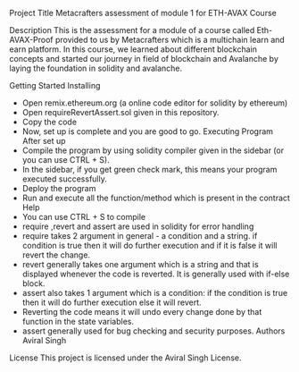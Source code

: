 Project Title
Metacrafters assessment of module 1 for ETH-AVAX Course

Description
This is the assessment for a module of a course called Eth-AVAX-Proof provided to us by Metacrafters which is a multichain learn and earn platform. In this course, we learned about different blockchain concepts and started our journey in field of blockchain and Avalanche by laying the foundation in solidity and avalanche.

Getting Started
Installing
  * Open remix.ethereum.org (a online code editor for solidity by ethereum)
  * Open requireRevertAssert.sol given in this repository.
  * Copy the code
  * Now, set up is complete and you are good to go.
Executing Program
  After set up
  * Compile the program by using solidity compiler given in the sidebar (or you can use CTRL + S).
  * In the sidebar, if you get green check mark, this means your program executed successfully.
  * Deploy the program
  * Run and execute all the function/method which is present in the contract
Help
  * You can use CTRL + S to compile
  * require ,revert and assert are used in solidity for error handling
  * require takes 2 argument in general - a condition and a string. if condition is true then it will do further execution and if it is false it will revert the change.
  * revert generally takes one argument which is a string and that is displayed whenever the code is reverted. It is generally used with if-else block.
  * assert also takes 1 argument which is a condition: if the condition is true then it will do further execution else it will revert.
  * Reverting the code means it will undo every change done by that function in the state variables.
  * assert generally used for bug checking and security purposes.
Authors
Aviral Singh

License
This project is licensed under the Aviral Singh License.
